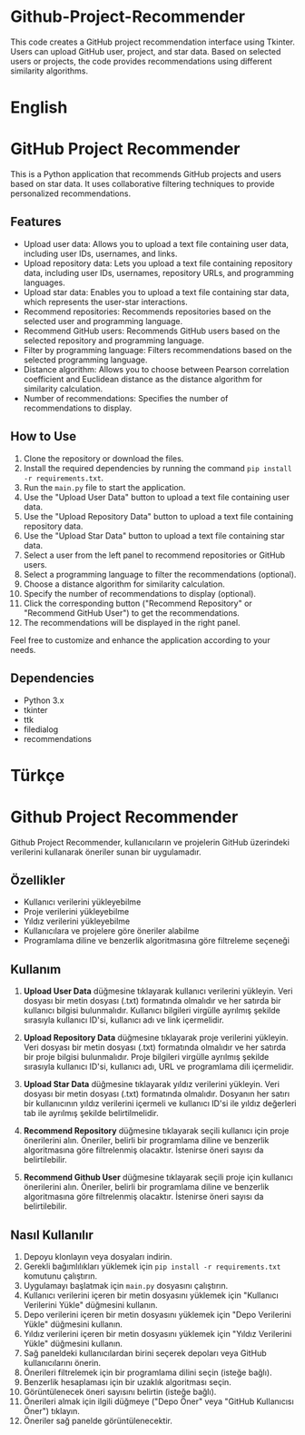 # Github-Project-Recommender
This code creates a GitHub project recommendation interface using Tkinter. Users can upload GitHub user, project, and star data. Based on selected users or projects, the code provides recommendations using different similarity algorithms. 



# English
# GitHub Project Recommender

This is a Python application that recommends GitHub projects and users based on star data. It uses collaborative filtering techniques to provide personalized recommendations.

## Features

- Upload user data: Allows you to upload a text file containing user data, including user IDs, usernames, and links.
- Upload repository data: Lets you upload a text file containing repository data, including user IDs, usernames, repository URLs, and programming languages.
- Upload star data: Enables you to upload a text file containing star data, which represents the user-star interactions.
- Recommend repositories: Recommends repositories based on the selected user and programming language.
- Recommend GitHub users: Recommends GitHub users based on the selected repository and programming language.
- Filter by programming language: Filters recommendations based on the selected programming language.
- Distance algorithm: Allows you to choose between Pearson correlation coefficient and Euclidean distance as the distance algorithm for similarity calculation.
- Number of recommendations: Specifies the number of recommendations to display.

## How to Use

1. Clone the repository or download the files.
2. Install the required dependencies by running the command `pip install -r requirements.txt`.
3. Run the `main.py` file to start the application.
4. Use the "Upload User Data" button to upload a text file containing user data.
5. Use the "Upload Repository Data" button to upload a text file containing repository data.
6. Use the "Upload Star Data" button to upload a text file containing star data.
7. Select a user from the left panel to recommend repositories or GitHub users.
8. Select a programming language to filter the recommendations (optional).
9. Choose a distance algorithm for similarity calculation.
10. Specify the number of recommendations to display (optional).
11. Click the corresponding button ("Recommend Repository" or "Recommend GitHub User") to get the recommendations.
12. The recommendations will be displayed in the right panel.

Feel free to customize and enhance the application according to your needs.

## Dependencies

- Python 3.x
- tkinter
- ttk
- filedialog
- recommendations


# Türkçe
# Github Project Recommender

Github Project Recommender, kullanıcıların ve projelerin GitHub üzerindeki verilerini kullanarak öneriler sunan bir uygulamadır.

## Özellikler

- Kullanıcı verilerini yükleyebilme
- Proje verilerini yükleyebilme
- Yıldız verilerini yükleyebilme
- Kullanıcılara ve projelere göre öneriler alabilme
- Programlama diline ve benzerlik algoritmasına göre filtreleme seçeneği

## Kullanım

1. **Upload User Data** düğmesine tıklayarak kullanıcı verilerini yükleyin. Veri dosyası bir metin dosyası (.txt) formatında olmalıdır ve her satırda bir kullanıcı bilgisi bulunmalıdır. Kullanıcı bilgileri virgülle ayrılmış şekilde sırasıyla kullanıcı ID'si, kullanıcı adı ve link içermelidir.

2. **Upload Repository Data** düğmesine tıklayarak proje verilerini yükleyin. Veri dosyası bir metin dosyası (.txt) formatında olmalıdır ve her satırda bir proje bilgisi bulunmalıdır. Proje bilgileri virgülle ayrılmış şekilde sırasıyla kullanıcı ID'si, kullanıcı adı, URL ve programlama dili içermelidir.

3. **Upload Star Data** düğmesine tıklayarak yıldız verilerini yükleyin. Veri dosyası bir metin dosyası (.txt) formatında olmalıdır. Dosyanın her satırı bir kullanıcının yıldız verilerini içermeli ve kullanıcı ID'si ile yıldız değerleri tab ile ayrılmış şekilde belirtilmelidir.

4. **Recommend Repository** düğmesine tıklayarak seçili kullanıcı için proje önerilerini alın. Öneriler, belirli bir programlama diline ve benzerlik algoritmasına göre filtrelenmiş olacaktır. İstenirse öneri sayısı da belirtilebilir.

5. **Recommend Github User** düğmesine tıklayarak seçili proje için kullanıcı önerilerini alın. Öneriler, belirli bir programlama diline ve benzerlik algoritmasına göre filtrelenmiş olacaktır. İstenirse öneri sayısı da belirtilebilir.

## Nasıl Kullanılır

1. Depoyu klonlayın veya dosyaları indirin.
2. Gerekli bağımlılıkları yüklemek için `pip install -r requirements.txt` komutunu çalıştırın.
3. Uygulamayı başlatmak için `main.py` dosyasını çalıştırın.
4. Kullanıcı verilerini içeren bir metin dosyasını yüklemek için "Kullanıcı Verilerini Yükle" düğmesini kullanın.
5. Depo verilerini içeren bir metin dosyasını yüklemek için "Depo Verilerini Yükle" düğmesini kullanın.
6. Yıldız verilerini içeren bir metin dosyasını yüklemek için "Yıldız Verilerini Yükle" düğmesini kullanın.
7. Sağ paneldeki kullanıcılardan birini seçerek depoları veya GitHub kullanıcılarını önerin.
8. Önerileri filtrelemek için bir programlama dilini seçin (isteğe bağlı).
9. Benzerlik hesaplaması için bir uzaklık algoritması seçin.
10. Görüntülenecek öneri sayısını belirtin (isteğe bağlı).
11. Önerileri almak için ilgili düğmeye ("Depo Öner" veya "GitHub Kullanıcısı Öner") tıklayın.
12. Öneriler sağ panelde görüntülenecektir.
